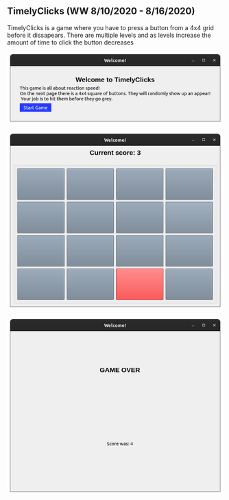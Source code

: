 ## TimelyClicks (WW 8/10/2020 - 8/16/2020)


TimelyClicks is a game where you have to press a button from a 4x4 grid before it dissapears. There are multiple levels and as levels increase the amount of time to click the button decreases


![Gameplay](https://raw.githubusercontent.com/MythicalBeast1789/timelyclicks/mythical/images/s1.png)

![Gameplay](https://raw.githubusercontent.com/MythicalBeast1789/timelyclicks/mythical/images/s2.png)

![Gameplay](https://raw.githubusercontent.com/MythicalBeast1789/timelyclicks/mythical/images/s3.png)